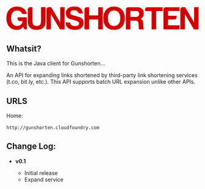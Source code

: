 # ![Gunshorten Logo](https://github.com/Memetix/Gunshorten/blob/master/web-app/images/logo.png?raw=true)

## Whatsit?

This is the Java client for Gunshorten...

An API for expanding links shortened by third-party link shortening services (t.co, bit.ly, etc.). This API supports
batch URL expansion unlike other APIs.

## URLS

Home:

    http://gunshorten.cloudfoundry.com


## Change Log:

* **v0.1**

    - Initial release
    - Expand service